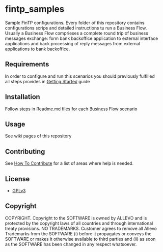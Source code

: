 fintp_samples
=============

Sample FinTP configurations. 
Every folder of this repository contains configurations scrips and detailed instructions tu run a Business Flow.
Usually a Business Flow comprieses a complete round trip of business messages exchange: form bank backoffice application to external interface applications and back processing of reply messages from external applications to bank backoffice.

Requirements
-------------
In order to configure and run this scenarios you should previously fulfilled all steps provides in [Getting Started](http://www.fintp.org/getting-started/) guide

Installation
----------
Follow steps in Readme.md files for each Business Flow scenario

Usage
---------
See wiki pages of this repository

Contributing
-----
See [How To Contribute](http://www.fintp.org/how-to-contribute) for a list of areas where help is needed.

License
-------
- [GPLv3](http://www.gnu.org/licenses/gpl-3.0.html)

Copyright
-------
COPYRIGHT.  Copyright to the SOFTWARE is owned by ALLEVO and is protected by the copyright laws of all countries and through international treaty provisions. 
NO TRADEMARKS.  Customer agrees to remove all Allevo Trademarks from the SOFTWARE (i) before it propagates or conveys the SOFTWARE or makes it otherwise available to third parties and (ii) as soon as the SOFTWARE has been changed in any respect whatsoever. 
